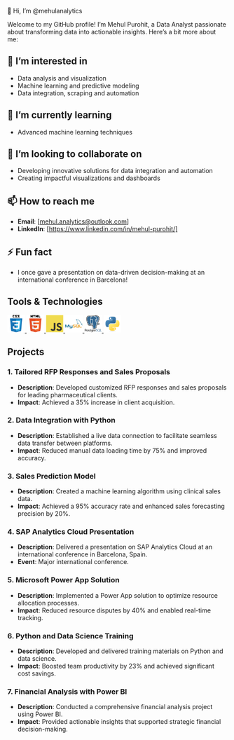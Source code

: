 👋 Hi, I’m @mehulanalytics

Welcome to my GitHub profile! I’m Mehul Purohit, a Data Analyst passionate about transforming data into actionable insights. Here’s a bit more about me:

## 👀 I’m interested in
- Data analysis and visualization
- Machine learning and predictive modeling
- Data integration, scraping and automation

## 🌱 I’m currently learning
- Advanced machine learning techniques


## 💞️ I’m looking to collaborate on
- Developing innovative solutions for data integration and automation
- Creating impactful visualizations and dashboards

## 📫 How to reach me
- **Email**: [mehul.analytics@outlook.com]
- **LinkedIn**: [https://www.linkedin.com/in/mehul-purohit/]


## ⚡ Fun fact
- I once gave a presentation on data-driven decision-making at an international conference in Barcelona!

## Tools & Technologies
<p align="left"> <a href="https://www.w3schools.com/css/" target="_blank" rel="noreferrer"> <img src="https://raw.githubusercontent.com/devicons/devicon/master/icons/css3/css3-original-wordmark.svg" alt="css3" width="40" height="40"/> </a> <a href="https://www.w3.org/html/" target="_blank" rel="noreferrer"> <img src="https://raw.githubusercontent.com/devicons/devicon/master/icons/html5/html5-original-wordmark.svg" alt="html5" width="40" height="40"/> </a> <a href="https://developer.mozilla.org/en-US/docs/Web/JavaScript" target="_blank" rel="noreferrer"> <img src="https://raw.githubusercontent.com/devicons/devicon/master/icons/javascript/javascript-original.svg" alt="javascript" width="40" height="40"/> </a> <a href="https://www.mysql.com/" target="_blank" rel="noreferrer"> <img src="https://raw.githubusercontent.com/devicons/devicon/master/icons/mysql/mysql-original-wordmark.svg" alt="mysql" width="40" height="40"/> </a> <a href="https://www.postgresql.org" target="_blank" rel="noreferrer"> <img src="https://raw.githubusercontent.com/devicons/devicon/master/icons/postgresql/postgresql-original-wordmark.svg" alt="postgresql" width="40" height="40"/> </a> <a href="https://www.python.org" target="_blank" rel="noreferrer"> <img src="https://raw.githubusercontent.com/devicons/devicon/master/icons/python/python-original.svg" alt="python" width="40" height="40"/> </a> </p>




## Projects

### 1. Tailored RFP Responses and Sales Proposals
- **Description**: Developed customized RFP responses and sales proposals for leading pharmaceutical clients.
- **Impact**: Achieved a 35% increase in client acquisition.


### 2. Data Integration with Python
- **Description**: Established a live data connection to facilitate seamless data transfer between platforms.
- **Impact**: Reduced manual data loading time by 75% and improved accuracy.


### 3. Sales Prediction Model
- **Description**: Created a machine learning algorithm using clinical sales data.
- **Impact**: Achieved a 95% accuracy rate and enhanced sales forecasting precision by 20%.


### 4. SAP Analytics Cloud Presentation
- **Description**: Delivered a presentation on SAP Analytics Cloud at an international conference in Barcelona, Spain.
- **Event**: Major international conference.


### 5. Microsoft Power App Solution
- **Description**: Implemented a Power App solution to optimize resource allocation processes.
- **Impact**: Reduced resource disputes by 40% and enabled real-time tracking.


### 6. Python and Data Science Training
- **Description**: Developed and delivered training materials on Python and data science.
- **Impact**: Boosted team productivity by 23% and achieved significant cost savings.


### 7. Financial Analysis with Power BI
- **Description**: Conducted a comprehensive financial analysis project using Power BI.
- **Impact**: Provided actionable insights that supported strategic financial decision-making.




<!---
mehulanalytics/mehulanalytics is a ✨ special ✨ repository because its `README.md` (this file) appears on your GitHub profile.
You can click the Preview link to take a look at your changes.
--->
